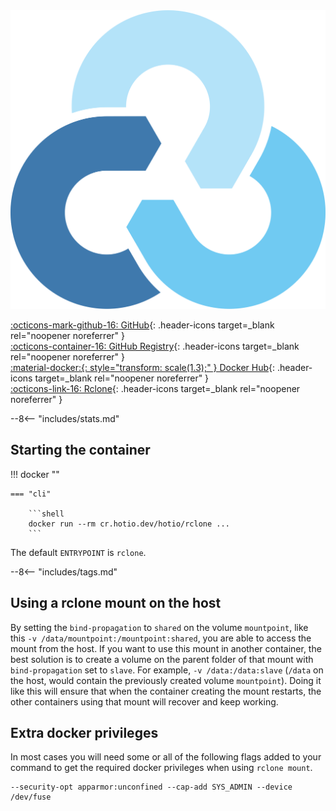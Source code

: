 <div class="image-logo"><img src="/img/image-logos/rclone.svg" alt="logo"></div>

[:octicons-mark-github-16: GitHub](https://github.com/hotio/rclone){: .header-icons target=_blank rel="noopener noreferrer" }  
[:octicons-container-16: GitHub Registry](https://github.com/orgs/hotio/packages/container/package/rclone){: .header-icons target=_blank rel="noopener noreferrer" }  
[:material-docker:{: style="transform: scale(1.3);" } Docker Hub](https://hub.docker.com/r/hotio/rclone){: .header-icons target=_blank rel="noopener noreferrer" }  
[:octicons-link-16: Rclone](https://github.com/rclone/rclone){: .header-icons target=_blank rel="noopener noreferrer" }  

--8<-- "includes/stats.md"

## Starting the container

!!! docker ""

    === "cli"

        ```shell
        docker run --rm cr.hotio.dev/hotio/rclone ...
        ```

The default `ENTRYPOINT` is `rclone`.

--8<-- "includes/tags.md"

## Using a rclone mount on the host

By setting the `bind-propagation` to `shared` on the volume `mountpoint`, like this `-v /data/mountpoint:/mountpoint:shared`, you are able to access the mount from the host. If you want to use this mount in another container, the best solution is to create a volume on the parent folder of that mount with `bind-propagation` set to `slave`. For example, `-v /data:/data:slave` (`/data` on the host, would contain the previously created volume `mountpoint`). Doing it like this will ensure that when the container creating the mount restarts, the other containers using that mount will recover and keep working.

## Extra docker privileges

In most cases you will need some or all of the following flags added to your command to get the required docker privileges when using `rclone mount`.

```shell
--security-opt apparmor:unconfined --cap-add SYS_ADMIN --device /dev/fuse
```
